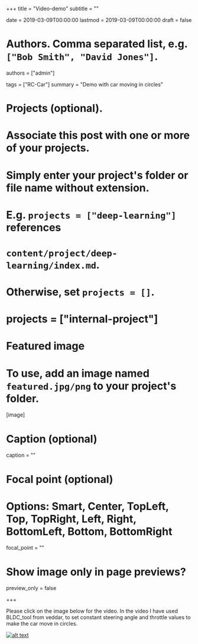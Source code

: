 +++
title = "Video-demo"
subtitle = ""

date = 2019-03-09T00:00:00
lastmod = 2019-03-09T00:00:00
draft = false

# Authors. Comma separated list, e.g. `["Bob Smith", "David Jones"]`.
authors = ["admin"]

tags = ["RC-Car"]
summary = "Demo with car moving in circles"

# Projects (optional).
#   Associate this post with one or more of your projects.
#   Simply enter your project's folder or file name without extension.
#   E.g. `projects = ["deep-learning"]` references
#   `content/project/deep-learning/index.md`.
#   Otherwise, set `projects = []`.
# projects = ["internal-project"]

# Featured image
# To use, add an image named `featured.jpg/png` to your project's folder.
[image]
  # Caption (optional)
  caption = ""

  # Focal point (optional)
  # Options: Smart, Center, TopLeft, Top, TopRight, Left, Right, BottomLeft, Bottom, BottomRight
  focal_point = ""

  # Show image only in page previews?
  preview_only = false

+++

Please click on the image below for the video. In the video I have used BLDC_tool from veddar, to set constant steering angle and throttle values to make the car move in circles.



[![alt text](https://img.youtube.com/vi/z4atf9BR_3I/0.jpg)](https://www.youtube.com/watch?v=z4atf9BR_3I)
